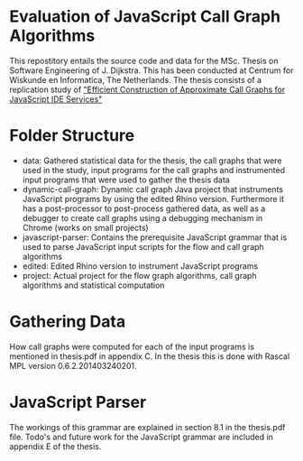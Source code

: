 # Evaluation of JavaScript Call Graph Algorithms
This repostitory entails the source code and data for the MSc. Thesis on Software Engineering of J. Dijkstra. This has been conducted at Centrum for Wiskunde en Informatica, The Netherlands. The thesis consists of a replication study of ["Efficient Construction of Approximate Call Graphs for JavaScript IDE Services"](http://manu.sridharan.net/files/ICSE-2013-Approximate.pdf)

# Folder Structure
* data: Gathered statistical data for the thesis, the call graphs that were used in the study, input programs for the call graphs and instrumented input programs that were used to gather the thesis data
* dynamic-call-graph: Dynamic call graph Java project that instruments JavaScript programs by using the edited Rhino version. Furthermore it has a post-processor to post-process gathered data, as well as a debugger to create call graphs using a debugging mechanism in Chrome (works on small projects)
* javascript-parser: Contains the prerequisite JavaScript grammar that is used to parse JavaScript input scripts for the flow and call graph algorithms
* edited: Edited Rhino version to instrument JavaScript programs
* project: Actual project for the flow graph algorithms, call graph algorithms and statistical computation

# Gathering Data
How call graphs were computed for each of the input programs is mentioned in thesis.pdf in appendix C. In the thesis this is done with Rascal MPL version 0.6.2.201403240201.

# JavaScript Parser
The workings of this grammar are explained in section 8.1 in the thesis.pdf file. Todo's and future work for the JavaScript grammar are included in appendix E of the thesis.